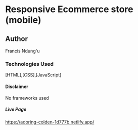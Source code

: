 # Responsive Ecommerce store (mobile)
## Author
Francis Ndung'u
### Technologies Used
[HTML],[CSS],[JavaScript] 
#### Disclaimer
No frameworks used
##### Live Page
https://adoring-colden-1d777b.netlify.app/
